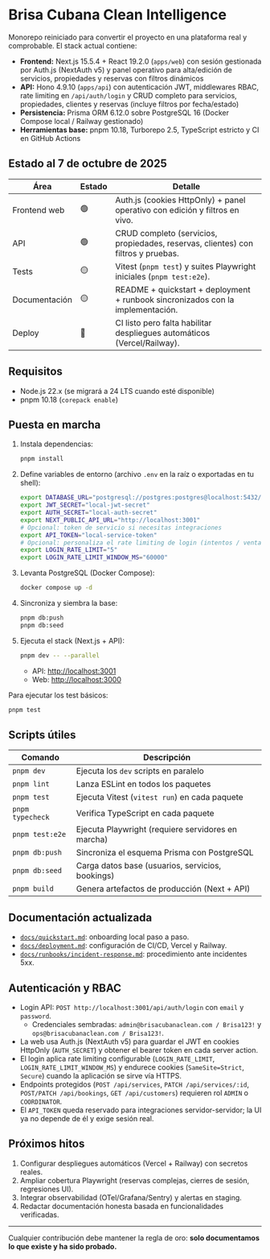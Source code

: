 # Brisa Cubana Clean Intelligence

Monorepo reiniciado para convertir el proyecto en una plataforma real y comprobable. El stack actual contiene:

- **Frontend:** Next.js 15.5.4 + React 19.2.0 (`apps/web`) con sesión gestionada por Auth.js (NextAuth v5) y panel operativo para alta/edición de servicios, propiedades y reservas con filtros dinámicos
- **API:** Hono 4.9.10 (`apps/api`) con autenticación JWT, middlewares RBAC, rate limiting en `/api/auth/login` y CRUD completo para servicios, propiedades, clientes y reservas (incluye filtros por fecha/estado)
- **Persistencia:** Prisma ORM 6.12.0 sobre PostgreSQL 16 (Docker Compose local / Railway gestionado)
- **Herramientas base:** pnpm 10.18, Turborepo 2.5, TypeScript estricto y CI en GitHub Actions

## Estado al 7 de octubre de 2025

| Área          | Estado | Detalle                                                                           |
| ------------- | ------ | --------------------------------------------------------------------------------- |
| Frontend web  | 🟢     | Auth.js (cookies HttpOnly) + panel operativo con edición y filtros en vivo.       |
| API           | 🟢     | CRUD completo (servicios, propiedades, reservas, clientes) con filtros y pruebas. |
| Tests         | 🟡     | Vitest (`pnpm test`) y suites Playwright iniciales (`pnpm test:e2e`).             |
| Documentación | 🟡     | README + quickstart + deployment + runbook sincronizados con la implementación.   |
| Deploy        | 🔴     | CI listo pero falta habilitar despliegues automáticos (Vercel/Railway).           |

## Requisitos

- Node.js 22.x (se migrará a 24 LTS cuando esté disponible)
- pnpm 10.18 (`corepack enable`)

## Puesta en marcha

1. Instala dependencias:
   ```bash
   pnpm install
   ```
2. Define variables de entorno (archivo `.env` en la raíz o exportadas en tu shell):
   ```bash
   export DATABASE_URL="postgresql://postgres:postgres@localhost:5432/brisa"
   export JWT_SECRET="local-jwt-secret"
   export AUTH_SECRET="local-auth-secret"
   export NEXT_PUBLIC_API_URL="http://localhost:3001"
   # Opcional: token de servicio si necesitas integraciones
   export API_TOKEN="local-service-token"
   # Opcional: personaliza el rate limiting de login (intentos / ventana en ms)
   export LOGIN_RATE_LIMIT="5"
   export LOGIN_RATE_LIMIT_WINDOW_MS="60000"
   ```
3. Levanta PostgreSQL (Docker Compose):
   ```bash
   docker compose up -d
   ```
4. Sincroniza y siembra la base:
   ```bash
   pnpm db:push
   pnpm db:seed
   ```
5. Ejecuta el stack (Next.js + API):

   ```bash
   pnpm dev -- --parallel
   ```

   - API: <http://localhost:3001>
   - Web: <http://localhost:3000>

Para ejecutar los test básicos:

```bash
pnpm test
```

## Scripts útiles

| Comando          | Descripción                                        |
| ---------------- | -------------------------------------------------- |
| `pnpm dev`       | Ejecuta los `dev` scripts en paralelo              |
| `pnpm lint`      | Lanza ESLint en todos los paquetes                 |
| `pnpm test`      | Ejecuta Vitest (`vitest run`) en cada paquete      |
| `pnpm typecheck` | Verifica TypeScript en cada paquete                |
| `pnpm test:e2e`  | Ejecuta Playwright (requiere servidores en marcha) |
| `pnpm db:push`   | Sincroniza el esquema Prisma con PostgreSQL        |
| `pnpm db:seed`   | Carga datos base (usuarios, servicios, bookings)   |
| `pnpm build`     | Genera artefactos de producción (Next + API)       |

## Documentación actualizada

- [`docs/quickstart.md`](docs/quickstart.md): onboarding local paso a paso.
- [`docs/deployment.md`](docs/deployment.md): configuración de CI/CD, Vercel y Railway.
- [`docs/runbooks/incident-response.md`](docs/runbooks/incident-response.md): procedimiento ante incidentes 5xx.

## Autenticación y RBAC

- Login API: `POST http://localhost:3001/api/auth/login` con `email` y `password`.
  - Credenciales sembradas: `admin@brisacubanaclean.com / Brisa123!` y `ops@brisacubanaclean.com / Brisa123!`.
- La web usa Auth.js (NextAuth v5) para guardar el JWT en cookies HttpOnly (`AUTH_SECRET`) y obtener el bearer token en cada server action.
- El login aplica rate limiting configurable (`LOGIN_RATE_LIMIT`, `LOGIN_RATE_LIMIT_WINDOW_MS`) y endurece cookies (`SameSite=Strict`, `Secure`) cuando la aplicación se sirve vía HTTPS.
- Endpoints protegidos (`POST /api/services`, `PATCH /api/services/:id`, `POST/PATCH /api/bookings`, `GET /api/customers`) requieren rol `ADMIN` o `COORDINATOR`.
- El `API_TOKEN` queda reservado para integraciones servidor-servidor; la UI ya no depende de él y exige sesión real.

## Próximos hitos

1. Configurar despliegues automáticos (Vercel + Railway) con secretos reales.
2. Ampliar cobertura Playwright (reservas complejas, cierres de sesión, regresiones UI).
3. Integrar observabilidad (OTel/Grafana/Sentry) y alertas en staging.
4. Redactar documentación honesta basada en funcionalidades verificadas.

---

Cualquier contribución debe mantener la regla de oro: **solo documentamos lo que existe y ha sido probado.**
